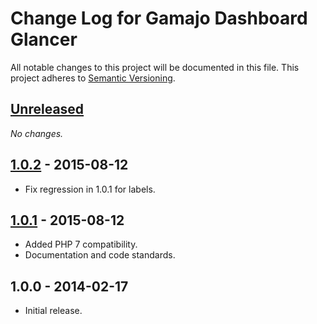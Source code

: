 # Change Log for Gamajo Dashboard Glancer

All notable changes to this project will be documented in this file.
This project adheres to [Semantic Versioning](http://semver.org/).

## [Unreleased][unreleased]

_No changes._

## [1.0.2] - 2015-08-12

- Fix regression in 1.0.1 for labels.

## [1.0.1] - 2015-08-12

- Added PHP 7 compatibility.
- Documentation and code standards.

## 1.0.0 - 2014-02-17

- Initial release.

[unreleased]: https://github.com/GaryJones/Gamajo-Dashboard-Glancer/compare/1.0.0...HEAD
[1.0.2]: https://github.com/GaryJones/Gamajo-Dashboard-Glancer/compare/1.0.1...1.0.2
[1.0.1]: https://github.com/GaryJones/Gamajo-Dashboard-Glancer/compare/1.0.0...1.0.1
